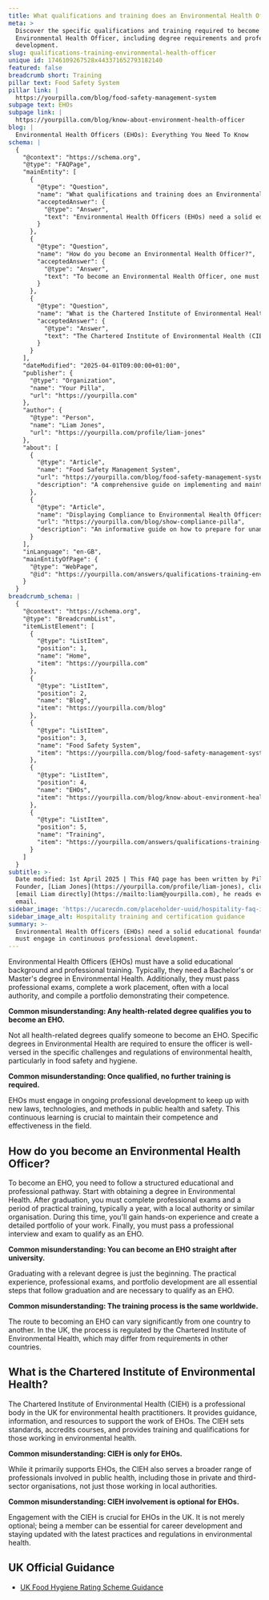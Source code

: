 ```yaml
---
title: What qualifications and training does an Environmental Health Officer need?
meta: >
  Discover the specific qualifications and training required to become an
  Environmental Health Officer, including degree requirements and professional
  development.
slug: qualifications-training-environmental-health-officer
unique id: 1746109267528x443371652793182140
featured: false
breadcrumb short: Training
pillar text: Food Safety System
pillar link: |
  https://yourpilla.com/blog/food-safety-management-system
subpage text: EHOs
subpage link: |
  https://yourpilla.com/blog/know-about-environment-health-officer
blog: |
  Environmental Health Officers (EHOs): Everything You Need To Know
schema: |
  {
    "@context": "https://schema.org",
    "@type": "FAQPage",
    "mainEntity": [
      {
        "@type": "Question",
        "name": "What qualifications and training does an Environmental Health Officer need?",
        "acceptedAnswer": {
          "@type": "Answer",
          "text": "Environmental Health Officers (EHOs) need a solid educational foundation and must engage in continuous professional development. Requirements include a Bachelor's or Master's degree in Environmental Health, passing professional exams, and completing a work placement with a local authority. Additionally, they need to compile a portfolio showcasing their competence. Ongoing professional development is essential to keep updated with new laws and methods in public health and safety."
        }
      },
      {
        "@type": "Question",
        "name": "How do you become an Environmental Health Officer?",
        "acceptedAnswer": {
          "@type": "Answer",
          "text": "To become an Environmental Health Officer, one must follow a structured path starting with obtaining a degree in Environmental Health. Post-graduation, the individual must pass professional exams and complete a practical training period, typically a year, with a local authority. During this period, hands-on experience is gained, and a detailed work portfolio is created. Finally, passing a professional interview and exam qualifies one as an EHO."
        }
      },
      {
        "@type": "Question",
        "name": "What is the Chartered Institute of Environmental Health?",
        "acceptedAnswer": {
          "@type": "Answer",
          "text": "The Chartered Institute of Environmental Health (CIEH) in the UK is a professional body for environmental health practitioners. CIEH provides guidance, information, and resources to support the work of EHOs. It sets standards, accredits courses, and offers training and qualifications. Engagement with CIEH is essential for career development and keeping updated with the latest practices and regulations in environmental health."
        }
      }
    ],
    "dateModified": "2025-04-01T09:00:00+01:00",
    "publisher": {
      "@type": "Organization",
      "name": "Your Pilla",
      "url": "https://yourpilla.com"
    },
    "author": {
      "@type": "Person",
      "name": "Liam Jones",
      "url": "https://yourpilla.com/profile/liam-jones"
    },
    "about": [
      {
        "@type": "Article",
        "name": "Food Safety Management System",
        "url": "https://yourpilla.com/blog/food-safety-management-system",
        "description": "A comprehensive guide on implementing and maintaining a food safety management system to ensure daily compliance and hygiene standards."
      },
      {
        "@type": "Article",
        "name": "Displaying Compliance to Environmental Health Officers",
        "url": "https://yourpilla.com/blog/show-compliance-pilla",
        "description": "An informative guide on how to prepare for unannounced visits from Environmental Health Officers by showcasing compliance effectively."
      }
    ],
    "inLanguage": "en-GB",
    "mainEntityOfPage": {
      "@type": "WebPage",
      "@id": "https://yourpilla.com/answers/qualifications-training-environmental-health-officer"
    }
  }
breadcrumb_schema: |
  {
    "@context": "https://schema.org",
    "@type": "BreadcrumbList",
    "itemListElement": [
      {
        "@type": "ListItem",
        "position": 1,
        "name": "Home",
        "item": "https://yourpilla.com"
      },
      {
        "@type": "ListItem",
        "position": 2,
        "name": "Blog",
        "item": "https://yourpilla.com/blog"
      },
      {
        "@type": "ListItem",
        "position": 3,
        "name": "Food Safety System",
        "item": "https://yourpilla.com/blog/food-safety-management-system"
      },
      {
        "@type": "ListItem",
        "position": 4,
        "name": "EHOs",
        "item": "https://yourpilla.com/blog/know-about-environment-health-officer"
      },
      {
        "@type": "ListItem",
        "position": 5,
        "name": "Training",
        "item": "https://yourpilla.com/answers/qualifications-training-environmental-health-officer"
      }
    ]
  }
subtitle: >-
  Date modified: 1st April 2025 | This FAQ page has been written by Pilla
  Founder, [Liam Jones](https://yourpilla.com/profile/liam-jones), click to
  [email Liam directly](https://mailto:liam@yourpilla.com), he reads every
  email.
sidebar_image: 'https://ucarecdn.com/placeholder-uuid/hospitality-faq-image.jpg'
sidebar_image_alt: Hospitality training and certification guidance
summary: >-
  Environmental Health Officers (EHOs) need a solid educational foundation and
  must engage in continuous professional development.
---
```

Environmental Health Officers (EHOs) must have a solid educational background and professional training. Typically, they need a Bachelor's or Master's degree in Environmental Health. Additionally, they must pass professional exams, complete a work placement, often with a local authority, and compile a portfolio demonstrating their competence.

**Common misunderstanding: Any health-related degree qualifies you to become an EHO.**

Not all health-related degrees qualify someone to become an EHO. Specific degrees in Environmental Health are required to ensure the officer is well-versed in the specific challenges and regulations of environmental health, particularly in food safety and hygiene.

**Common misunderstanding: Once qualified, no further training is required.**

EHOs must engage in ongoing professional development to keep up with new laws, technologies, and methods in public health and safety. This continuous learning is crucial to maintain their competence and effectiveness in the field.

## How do you become an Environmental Health Officer?

To become an EHO, you need to follow a structured educational and professional pathway. Start with obtaining a degree in Environmental Health. After graduation, you must complete professional exams and a period of practical training, typically a year, with a local authority or similar organisation. During this time, you'll gain hands-on experience and create a detailed portfolio of your work. Finally, you must pass a professional interview and exam to qualify as an EHO.

**Common misunderstanding: You can become an EHO straight after university.**

Graduating with a relevant degree is just the beginning. The practical experience, professional exams, and portfolio development are all essential steps that follow graduation and are necessary to qualify as an EHO.

**Common misunderstanding: The training process is the same worldwide.**

The route to becoming an EHO can vary significantly from one country to another. In the UK, the process is regulated by the Chartered Institute of Environmental Health, which may differ from requirements in other countries.

## What is the Chartered Institute of Environmental Health?

The Chartered Institute of Environmental Health (CIEH) is a professional body in the UK for environmental health practitioners. It provides guidance, information, and resources to support the work of EHOs. The CIEH sets standards, accredits courses, and provides training and qualifications for those working in environmental health.

**Common misunderstanding: CIEH is only for EHOs.**

While it primarily supports EHOs, the CIEH also serves a broader range of professionals involved in public health, including those in private and third-sector organisations, not just those working in local authorities.

**Common misunderstanding: CIEH involvement is optional for EHOs.**

Engagement with the CIEH is crucial for EHOs in the UK. It is not merely optional; being a member can be essential for career development and staying updated with the latest practices and regulations in environmental health.

## UK Official Guidance

-   [UK Food Hygiene Rating Scheme Guidance](https://www.food.gov.uk/safety-hygiene/food-hygiene-rating-scheme)
